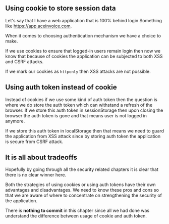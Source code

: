 ## Using cookie to store session data

Let's say that I have a web application that is 100% behind login Something like
https://app.aceinvoice.com.

When it comes to choosing authentication mechanism we have a choice to make.

If we use cookies to ensure that logged-in users remain login then now we know
that because of cookies the application can be subjected to both XSS and CSRF
attacks.

If we mark our cookies as `httponly` then XSS attacks are not possible.

## Using auth token instead of cookie

Instead of cookies if we use some kind of auth token then the question is where
we do store the auth token which can withstand a refresh of the browser. If we
store this auth token in sessionStorage then upon closing the browser the auth
token is gone and that means user is not logged in anymore.

If we store this auth token in localStorage then that means we need to guard the
application from XSS attack since by storing auth token the application is
secure from CSRF attack.

## It is all about tradeoffs

Hopefully by going through all the security related chapters it is clear that
there is no clear winner here.

Both the strategies of using cookies or using auth tokens have their own
advantages and disadvantages. We need to know these pros and cons so that we are
aware of where to concentrate on strengthening the security of the application.

There is **nothing to commit** in this chapter since all we had done was
understand the difference between usage of cookie and auth token.
